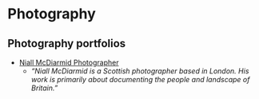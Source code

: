# Photography



## Photography portfolios

- [Niall McDiarmid Photographer](http://www.niallmcdiarmid.com/)
  - _“Niall McDiarmid is a Scottish photographer based in London. His work is primarily about documenting the people and landscape of Britain.”_
